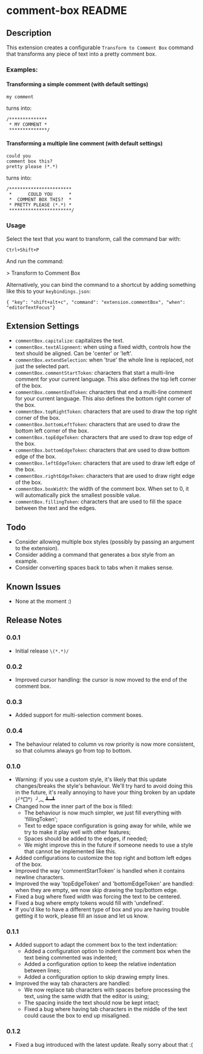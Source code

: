 # comment-box README

## Description

This extension creates a configurable `Transform to Comment Box` command that transforms any piece of text into a pretty comment box.


### Examples:
#### Transforming a simple comment (with default settings)

```
my comment
```

turns into:

```
/**************
 * MY COMMENT *
 **************/
```


#### Transforming a multiple line comment (with default settings)
```
could you
comment box this?
pretty please (*.*)
```
turns into:

```
/***********************
 *      COULD YOU      *
 *  COMMENT BOX THIS?  *
 * PRETTY PLEASE (*.*) *
 ***********************/
```

### Usage
Select the text that you want to transform, call the command bar with:

`Ctrl+Shift+P`

And run the command:

\> Transform to Comment Box

Alternatively, you can bind the command to a shortcut by adding something like this to your `keybindings.json`:
```
{ "key": "shift+alt+c", "command": "extension.commentBox", "when": "editorTextFocus"}
```

## Extension Settings

* `commentBox.capitalize`: capitalizes the text.
* `commentBox.textAlignment`: when using a fixed width, controls how the text should be aligned. Can be 'center' or 'left'.
* `commentBox.extendSelection`: when 'true' the whole line is replaced, not just the selected part.
* `commentBox.commentStartToken`: characters that start a multi-line comment for your current language. This also defines the top left corner of the box.
* `commentBox.commentEndToken`: characters that end a multi-line comment for your current language. This also defines the bottom right corner of the box.
* `commentBox.topRightToken`: characters that are used to draw the top right corner of the box.
* `commentBox.bottomLeftToken`: characters that are used to draw the bottom left corner of the box.
* `commentBox.topEdgeToken`: characters that are used to draw top edge of the box.
* `commentBox.bottomEdgeToken`: characters that are used to draw bottom edge of the box.
* `commentBox.leftEdgeToken`: characters that are used to draw left edge of the box.
* `commentBox.rightEdgeToken`: characters that are used to draw right edge of the box.
* `commentBox.boxWidth`: the width of the comment box. When set to 0, it will automatically pick the smallest possible value.
* `commentBox.fillingToken`: characters that are used to fill the space between the text and the edges.

## Todo
* Consider allowing multiple box styles (possibly by passing an argument to the extension).
* Consider adding a command that generates a box style from an example.
* Consider converting spaces back to tabs when it makes sense.

## Known Issues

* None at the moment :)

## Release Notes

### 0.0.1
* Initial release `\(*.*)/`

### 0.0.2
* Improved cursor handling: the cursor is now moved to the end of the comment box.

### 0.0.3
* Added support for multi-selection comment boxes.

### 0.0.4
* The behaviour related to column vs row priority is now more consistent, so that columns always go from top to bottom.

### 0.1.0
* Warning: if you use a custom style, it's likely that this update changes/breaks the style's behaviour. We'll try hard to avoid doing this in the future, it's really annoying to have your thing broken by an update (╯°□°）╯︵ ┻━┻
* Changed how the inner part of the box is filled:
    * The behaviour is now much simpler, we just fill everything with 'fillingToken';
    * Text to edge space configuration is going away for while, while we try to make it play well with other features;
    * Spaces should be added to the edges, if needed;
    * We might improve this in the future if someone needs to use a style that cannot be implemented like this.
* Added configurations to customize the top right and bottom left edges of the box.
* Improved the way 'commentStartToken' is handled when it contains newline characters.
* Improved the way 'topEdgeToken' and 'bottomEdgeToken' are handled: when they are empty, we now skip drawing the top/bottom  edge.
* Fixed a bug where fixed width was forcing the text to be centered.
* Fixed a bug where empty tokens would fill with 'undefined'.
* If you'd like to have a different type of box and you are having trouble getting it to work, please fill an issue and let us know.

### 0.1.1
* Added support to adapt the comment box to the text indentation:
    * Added a configuration option to indent the comment box when the text being commented was indented;
    * Added a configuration option to keep the relative indentation between lines;
    * Added a configuration option to skip drawing empty lines.
* Improved the way tab characters are handled:
    * We now replace tab characters with spaces before processing the text, using the same width that the editor is using;
    * The spacing inside the text should now be kept intact;
    * Fixed a bug where having tab characters in the middle of the text could cause the box to end up misaligned.

### 0.1.2
* Fixed a bug introduced with the latest update. Really sorry about that :(